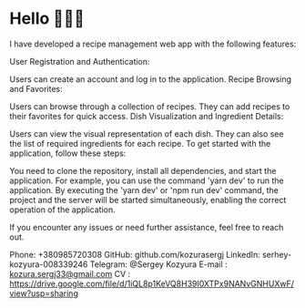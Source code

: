 # Hello 🚀🚀🚀

I have developed a recipe management web app with the following features:

User Registration and Authentication:

Users can create an account and log in to the application.
Recipe Browsing and Favorites:

Users can browse through a collection of recipes.
They can add recipes to their favorites for quick access.
Dish Visualization and Ingredient Details:

Users can view the visual representation of each dish.
They can also see the list of required ingredients for each recipe.
To get started with the application, follow these steps:

You need to clone the repository, install all dependencies, and start the application. For example, you can use the command 'yarn dev' to run the application.
By executing the 'yarn dev' or 'npm run dev' command, the project and the server will be started simultaneously, enabling the correct operation of the application.

If you encounter any issues or need further assistance, feel free to reach out.

Phone: +380985720308
GitHub: github.com/kozurasergj
LinkedIn: serhey-kozyura-008339246
Telegram: @Sergey Kozyura
E-mail : kozura.sergj33@gmail.com
CV : https://drive.google.com/file/d/1iQL8p1KeVQ8H39I0XTPx9NANvGNHUXwF/view?usp=sharing
